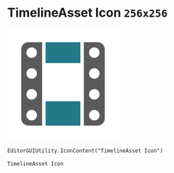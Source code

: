 # TimelineAsset Icon `256x256`
<img src="/img/TimelineAsset%20Icon.png" width=256 height=256>

``` CSharp
EditorGUIUtility.IconContent("TimelineAsset Icon")
```
```
TimelineAsset Icon
```
